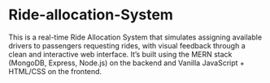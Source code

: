 # Ride-allocation-System
This is a real-time Ride Allocation System that simulates assigning available drivers to passengers requesting rides, with visual feedback through a clean and interactive web interface. It’s built using the MERN stack (MongoDB, Express, Node.js) on the backend and Vanilla JavaScript + HTML/CSS on the frontend.
